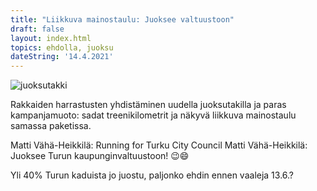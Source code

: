 ```yaml
---
title: "Liikkuva mainostaulu: Juoksee valtuustoon"
draft: false
layout: index.html
topics: ehdolla, juoksu
dateString: '14.4.2021'
---
```


![juoksutakki](/assets/juoksutakki.jpg)

Rakkaiden harrastusten yhdistäminen uudella juoksutakilla ja paras kampanjamuoto: sadat treenikilometrit ja näkyvä liikkuva mainostaulu samassa paketissa.

Matti Vähä-Heikkilä: Running for Turku City Council
Matti Vähä-Heikkilä: Juoksee Turun kaupunginvaltuustoon! 😉😄

Yli 40% Turun kaduista jo juostu, paljonko ehdin ennen vaaleja 13.6.?
